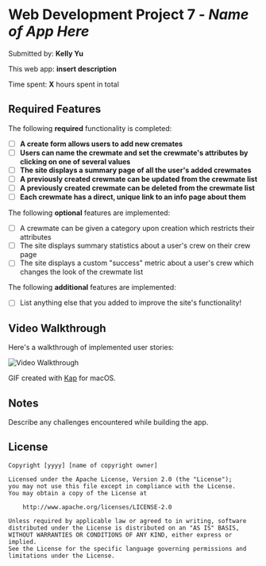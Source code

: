 # Web Development Project 7 - *Name of App Here*

Submitted by: **Kelly Yu**

This web app: **insert description**

Time spent: **X** hours spent in total

## Required Features

The following **required** functionality is completed:

- [ ] **A create form allows users to add new cremates**
- [ ] **Users can name the crewmate and set the crewmate's attributes by clicking on one of several values**
- [ ] **The site displays a summary page of all the user's added crewmates**
- [ ] **A previously created crewmate can be updated from the crewmate list**
- [ ] **A previously created crewmate can be deleted from the crewmate list**
- [ ] **Each crewmate has a direct, unique link to an info page about them**

The following **optional** features are implemented:

- [ ] A crewmate can be given a category upon creation which restricts their attributes
- [ ] The site displays summary statistics about a user's crew on their crew page 
- [ ] The site displays a custom "success" metric about a user's crew which changes the look of the crewmate list

The following **additional** features are implemented:

* [ ] List anything else that you added to improve the site's functionality!

## Video Walkthrough

Here's a walkthrough of implemented user stories:

<img src='' title='Video Walkthrough' width='' alt='Video Walkthrough' />

GIF created with [Kap](https://getkap.co/) for macOS.

## Notes

Describe any challenges encountered while building the app.

## License

    Copyright [yyyy] [name of copyright owner]

    Licensed under the Apache License, Version 2.0 (the "License");
    you may not use this file except in compliance with the License.
    You may obtain a copy of the License at

        http://www.apache.org/licenses/LICENSE-2.0

    Unless required by applicable law or agreed to in writing, software
    distributed under the License is distributed on an "AS IS" BASIS,
    WITHOUT WARRANTIES OR CONDITIONS OF ANY KIND, either express or implied.
    See the License for the specific language governing permissions and
    limitations under the License.
